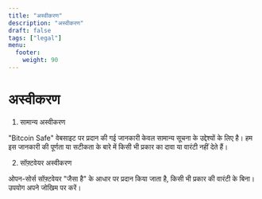 ```yaml
---
title: "अस्वीकरण"
description: "अस्वीकरण"
draft: false
tags: ["legal"]
menu:
  footer:
    weight: 90
---
```


# अस्वीकरण

1. सामान्य अस्वीकरण

"Bitcoin Safe" वेबसाइट पर प्रदान की गई जानकारी केवल सामान्य सूचना के उद्देश्यों के लिए है। हम इस जानकारी की पूर्णता या सटीकता के बारे में किसी भी प्रकार का दावा या वारंटी नहीं देते हैं।

2. सॉफ़्टवेयर अस्वीकरण

ओपन-सोर्स सॉफ़्टवेयर "जैसा है" के आधार पर प्रदान किया जाता है, किसी भी प्रकार की वारंटी के बिना। उपयोग अपने जोखिम पर करें।